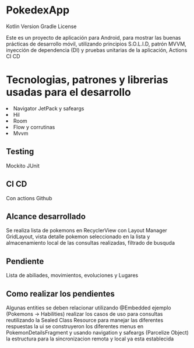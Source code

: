 # PokedexApp
Kotlin Version Gradle License

Este es un proyecto de aplicación para Android, para mostrar las buenas prácticas de desarrollo móvil, utilizando principios S.O.L.I.D, patrón MVVM, inyección de dependencia (DI) y pruebas unitarias de la aplicación, Actions CI CD

# Tecnologias, patrones y librerias usadas para el desarrollo
<li>Navigator JetPack y safeargs</li>
<li>Hil</li>
<li>Room</li>
<li>Flow y corrutinas</li>
<li>Mvvm</li>

## Testing
Mockito
JUnit

## CI CD 
Con actions Github

## Alcance desarrollado
Se realiza lista de pokemons en RecyclerView con Layout Manager GridLayout, vista detalle pokemon seleccionado en la lista y almacenamiento local de las consultas realizadas, filtrado de busquda

## Pendiente 
Lista de abiliades, movimientos, evoluciones y Lugares

## Como realizar los pendientes
Algunas entities se deben relacionar utilizando @Embedded ejemplo (Pokemons ->  Habilities)
realizar los casos de uso para consultas reutilizando la Sealed Class Resource para manejar las diferentes respuestas
la ui se construyeron los diferentes menus en PokemonDetailsFragment y usando navigation y safeargs (Parcelize Object)
la estructura para la sincronizacion remota y local ya esta establecida




